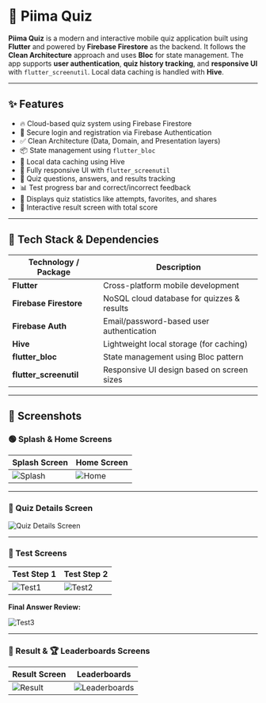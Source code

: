# 🧠 Piima Quiz

**Piima Quiz** is a modern and interactive mobile quiz application built using **Flutter** and powered by **Firebase Firestore** as the backend. It follows the **Clean Architecture** approach and uses **Bloc** for state management. The app supports **user authentication**, **quiz history tracking**, and **responsive UI** with `flutter_screenutil`. Local data caching is handled with **Hive**.

---

## ✨ Features

- 🔥 Cloud-based quiz system using Firebase Firestore
- 🔐 Secure login and registration via Firebase Authentication
- ✅ Clean Architecture (Data, Domain, and Presentation layers)
- 📦 State management using `flutter_bloc`
- 💾 Local data caching using Hive
- 📱 Fully responsive UI with `flutter_screenutil`
- 📝 Quiz questions, answers, and results tracking
- 📊 Test progress bar and correct/incorrect feedback
- 🧠 Displays quiz statistics like attempts, favorites, and shares
- 🎉 Interactive result screen with total score

---

## 🧪 Tech Stack & Dependencies

| Technology / Package       | Description                                  |
|----------------------------|----------------------------------------------|
| **Flutter**                | Cross-platform mobile development            |
| **Firebase Firestore**     | NoSQL cloud database for quizzes & results   |
| **Firebase Auth**          | Email/password-based user authentication     |
| **Hive**                   | Lightweight local storage (for caching)      |
| **flutter_bloc**           | State management using Bloc pattern          |
| **flutter_screenutil**     | Responsive UI design based on screen sizes   |

---


## 📸 Screenshots

### 🟢 Splash & Home Screens
| Splash Screen | Home Screen |
|---------------|-------------|
| ![Splash](assets/screenshots/splash.png) | ![Home](assets/screenshots/home.png) |

---

### 🧾 Quiz Details Screen

![Quiz Details Screen](assets/screenshots/quiz_details.png)

---

### 🧪 Test Screens

| Test Step 1 | Test Step 2 |
|-------------|-------------|
| ![Test1](assets/screenshots/test.png) | ![Test2](assets/screenshots/test2.png) |

**Final Answer Review:**

![Test3](assets/screenshots/test3.png)

---

### 🏁 Result & 🏆 Leaderboards Screens

| Result Screen | Leaderboards |
|---------------|--------------|
| ![Result](assets/screenshots/result.png) | ![Leaderboards](assets/screenshots/leaderboards.png) |



